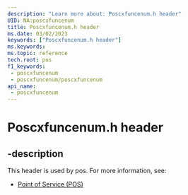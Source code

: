 ```yaml
---
description: "Learn more about: Poscxfuncenum.h header"
UID: NA:poscxfuncenum
title: Poscxfuncenum.h header
ms.date: 03/02/2023
keywords: ["Poscxfuncenum.h header"]
ms.keywords: 
ms.topic: reference
tech.root: pos
f1_keywords:
 - poscxfuncenum
 - poscxfuncenum/poscxfuncenum
api_name:
 - poscxfuncenum
---
```


# Poscxfuncenum.h header

## -description

This header is used by pos. For more information, see:

- [Point of Service (POS)](../_pos/index.md)
